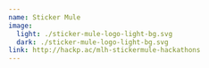 ```yaml
---
name: Sticker Mule
image:
  light: ./sticker-mule-logo-light-bg.svg
  dark: ./sticker-mule-logo-light-bg.svg
link: http://hackp.ac/mlh-stickermule-hackathons
---
```

